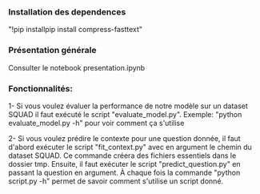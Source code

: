 ### Installation des dependences
"!pip installpip install compress-fasttext"

### Présentation générale
Consulter le notebook presentation.ipynb

### Fonctionnalités:
1- Si vous voulez évaluer la performance de notre modèle sur un dataset SQUAD il faut exécuté le script "evaluate_model.py". Exemple: "python evaluate_model.py -h" pour voir comment ça s'utilise

2- Si vous voulez prédire le contexte pour une question donnée, il faut d'abord exécuter le script "fit_context.py" avec en argument le chemin du dataset SQUAD. Ce commande créera des fichiers essentiels dans le dossier tmp. Ensuite, il faut exécuter le script "predict_question.py" en passant la question en argument. À chaque fois la commande "python script.py -h" permet de savoir comment s'utilise un script donné.

